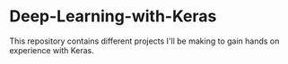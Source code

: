# Deep-Learning-with-Keras

This repository contains different projects I'll be making to gain hands on experience with Keras. 
